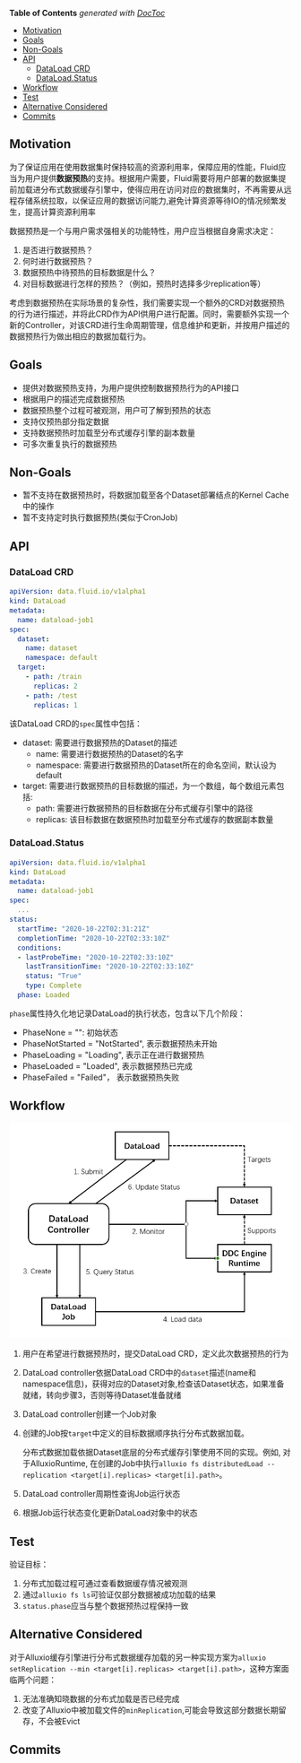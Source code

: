 <!-- START doctoc generated TOC please keep comment here to allow auto update -->
<!-- DON'T EDIT THIS SECTION, INSTEAD RE-RUN doctoc TO UPDATE -->
**Table of Contents**  *generated with [DocToc](https://github.com/thlorenz/doctoc)*

- [Motivation](#motivation)
- [Goals](#goals)
- [Non-Goals](#non-goals)
- [API](#api)
  - [DataLoad CRD](#dataload-crd)
  - [DataLoad.Status](#dataloadstatus)
- [Workflow](#workflow)
- [Test](#test)
- [Alternative Considered](#alternative-considered)
- [Commits](#commits)

<!-- END doctoc generated TOC please keep comment here to allow auto update -->

## Motivation

为了保证应用在使用数据集时保持较高的资源利用率，保障应用的性能，Fluid应当为用户提供**数据预热**的支持。根据用户需要，Fluid需要将用户部署的数据集提前加载进分布式数据缓存引擎中，使得应用在访问对应的数据集时，不再需要从远程存储系统拉取，以保证应用的数据访问能力,避免计算资源等待IO的情况频繁发生，提高计算资源利用率

数据预热是一个与用户需求强相关的功能特性，用户应当根据自身需求决定：
1. 是否进行数据预热？
2. 何时进行数据预热？
3. 数据预热中待预热的目标数据是什么？
4. 对目标数据进行怎样的预热？（例如，预热时选择多少replication等）

考虑到数据预热在实际场景的复杂性，我们需要实现一个额外的CRD对数据预热的行为进行描述，并将此CRD作为API供用户进行配置。同时，需要额外实现一个新的Controller，对该CRD进行生命周期管理，信息维护和更新，并按用户描述的数据预热行为做出相应的数据加载行为。

## Goals
- 提供对数据预热支持，为用户提供控制数据预热行为的API接口
- 根据用户的描述完成数据预热
- 数据预热整个过程可被观测，用户可了解到预热的状态
- 支持仅预热部分指定数据
- 支持数据预热时加载至分布式缓存引擎的副本数量
- 可多次重复执行的数据预热

## Non-Goals
- 暂不支持在数据预热时，将数据加载至各个Dataset部署结点的Kernel Cache中的操作
- 暂不支持定时执行数据预热(类似于CronJob)

## API

### DataLoad CRD
```yaml
apiVersion: data.fluid.io/v1alpha1
kind: DataLoad
metadata:
  name: dataload-job1
spec:
  dataset:
    name: dataset
    namespace: default
  target:
    - path: /train
      replicas: 2
    - path: /test
      replicas: 1
```

该DataLoad CRD的`spec`属性中包括：
- dataset: 需要进行数据预热的Dataset的描述
  - name: 需要进行数据预热的Dataset的名字
  - namespace: 需要进行数据预热的Dataset所在的命名空间，默认设为default
- target: 需要进行数据预热的目标数据的描述，为一个数组，每个数组元素包括:
  - path: 需要进行数据预热的目标数据在分布式缓存引擎中的路径
  - replicas: 该目标数据在数据预热时加载至分布式缓存的数据副本数量

### DataLoad.Status
```yaml
apiVersion: data.fluid.io/v1alpha1
kind: DataLoad
metadata:
  name: dataload-job1
spec:
  ...
status:
  startTime: "2020-10-22T02:31:21Z"
  completionTime: "2020-10-22T02:33:10Z"
  conditions:
  - lastProbeTime: "2020-10-22T02:33:10Z"
    lastTransitionTime: "2020-10-22T02:33:10Z"
    status: "True"
    type: Complete
  phase: Loaded
```
`phase`属性持久化地记录DataLoad的执行状态，包含以下几个阶段：
- PhaseNone = "": 初始状态
- PhaseNotStarted = "NotStarted", 表示数据预热未开始
- PhaseLoading = "Loading", 表示正在进行数据预热
- PhaseLoaded = "Loaded", 表示数据预热已完成
- PhaseFailed = "Failed"， 表示数据预热失败

## Workflow

![dataload-workflow](images/dataload-workflow.png)

1. 用户在希望进行数据预热时，提交DataLoad CRD，定义此次数据预热的行为

2. DataLoad controller依据DataLoad CRD中的`dataset`描述(name和namespace信息)，获得对应的Dataset对象,检查该Dataset状态，如果准备就绪，转向步骤3，否则等待Dataset准备就绪
   
3. DataLoad controller创建一个Job对象
   
4. 创建的Job按`target`中定义的目标数据顺序执行分布式数据加载。
    
    分布式数据加载依据Dataset底层的分布式缓存引擎使用不同的实现。例如, 对于AlluxioRuntime, 在创建的Job中执行`alluxio fs distributedLoad --replication <target[i].replicas> <target[i].path>`。

5. DataLoad controller周期性查询Job运行状态

6. 根据Job运行状态变化更新DataLoad对象中的状态

## Test

验证目标：

1. 分布式加载过程可通过查看数据缓存情况被观测
2. 通过`alluxio fs ls`可验证仅部分数据被成功加载的结果
3. `status.phase`应当与整个数据预热过程保持一致

## Alternative Considered 
对于Alluxio缓存引擎进行分布式数据缓存加载的另一种实现方案为`alluxio setReplication --min <target[i].replicas> <target[i].path>`，这种方案面临两个问题：
  
  1. 无法准确知晓数据的分布式加载是否已经完成
  2. 改变了Alluxio中被加载文件的`minReplication`,可能会导致这部分数据长期留存，不会被Evict

## Commits

